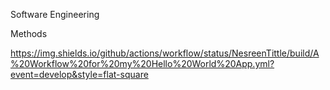 Software Engineering

Methods

https://img.shields.io/github/actions/workflow/status/NesreenTittle/build/A%20Workflow%20for%20my%20Hello%20World%20App.yml?event=develop&style=flat-square